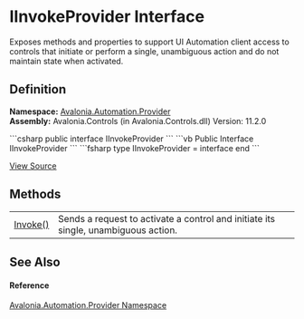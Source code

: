 # IInvokeProvider Interface


Exposes methods and properties to support UI Automation client access to controls that initiate or perform a single, unambiguous action and do not maintain state when activated.



## Definition
**Namespace:** <a href="N_Avalonia_Automation_Provider">Avalonia.Automation.Provider</a>  
**Assembly:** Avalonia.Controls (in Avalonia.Controls.dll) Version: 11.2.0

<Tabs groupId="api-code-preview">
<TabItem value="csharp" label="C#">
```csharp
public interface IInvokeProvider
```
</TabItem>
<TabItem value="vb" label="VB">
```vb
Public Interface IInvokeProvider
```
</TabItem>
<TabItem value="fsharp" label="F#">
```fsharp
type IInvokeProvider = interface end
```
</TabItem>
</Tabs>



<a href="https://github.com/AvaloniaUI/Avalonia/tree/master/src/Avalonia.Controls/Automation/Provider/IInvokeProvider.cs" title="View the source code">View Source</a>



## Methods
<table>
<tr>
<td><a href="M_Avalonia_Automation_Provider_IInvokeProvider_Invoke">Invoke()</a></td>
<td>Sends a request to activate a control and initiate its single, unambiguous action.</td>
</tr>
</table>

## See Also


#### Reference
<a href="N_Avalonia_Automation_Provider">Avalonia.Automation.Provider Namespace</a>  

